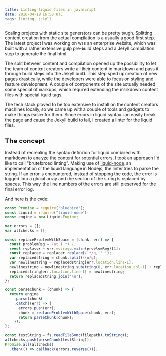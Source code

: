```yaml
---
title: Linting liquid files in javascript
date: 2016-04-18 16:58 UTC
tags: linting, jekyll
---
```


Scaling projects with static site generators can be pretty tough. Splitting content creation from the actual compilation is a usually a good first step. The latest project I was working on was an enterprise website, which was built with a rather extensive gulp pre-build steps and a Jekyll compilation step to generate the final html.

The split between content and compilation opened up the possibility to let the team of content creators write all their content in markdown and pass it through build steps into the Jekyll build. This step sped up creation of new pages drastically, while the developers were able to focus on styling and feature development. A couple of components of the site actually needed some special of markups, which required extending the markdown content files with special liquid tags.

The tech stack proved to be too extensive to install on the content creators machines locally, so we came up with a couple of tools and gadgets to make things easier for them. Since errors in liquid syntax can easily break the page and cause the Jekyll build to fail, I created a linter for the liquid files.

## The concept

Instead of recreating the syntax definition for liquid combined with markdown to analyze the content for potential errors, I took an approach I'd like to call "bruteforced linting". Making use of [liquid-node](https://github.com/sirlantis/liquid-node), an implementation of the liquid language in Nodejs, the linter tries to parse the string. If an error is encountered, instead of stopping the code, the error is logged into a global array and the section of the string is replaced by spaces. This way, the line numbers of the errors are still preserved for the final error log.

And here is the code:

~~~js
const Promise = require('bluebird');
const Liquid = require("liquid-node");
const engine = new Liquid.Engine;

var errors = [];
var allchecks = [];

const replaceProblemWithSpace = (chunk, err) => {
  const problemReg = /at (.*) /;
  const replacer = err.message.match(problemReg)[1];
  const replacee = replacer.replace(/.*/g, ' ');
  var replacedstring = chunk.split(/\n/g);
  var newlinestring = replacedstring[err.location.line-1];
  newlinestring = newlinestring.substring(0, err.location.col-1) + replacee + newlinestring.substring(err.location.col-1 + replacer.length, newlinestring.length);
  replacedstring[err.location.line-1] = newlinestring;
  return replacedstring.join('\n');
};

const parseChunk = (chunk) => {
  return engine
    .parse(chunk)
    .catch((err) => {
      errors.push(err);
      chunk = replaceProblemWithSpace(chunk, err);
      return parseChunk(chunk);
    });
};

const testString = fs.readFileSync(filepath).toString();
allchecks.push(parseChunk(testString));
Promise.all(allchecks)
  .then(() => callback(errors.reverse()));
~~~
